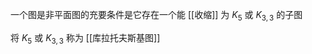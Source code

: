 ---
---

一个图是非平面图的充要条件是它存在一个能 [[收缩]] 为 $K_{5}$ 或 $K_{3,3}$ 的子图

将 $K_{5}$ 或 $K_{3,3}$ 称为 [[库拉托夫斯基图]]
